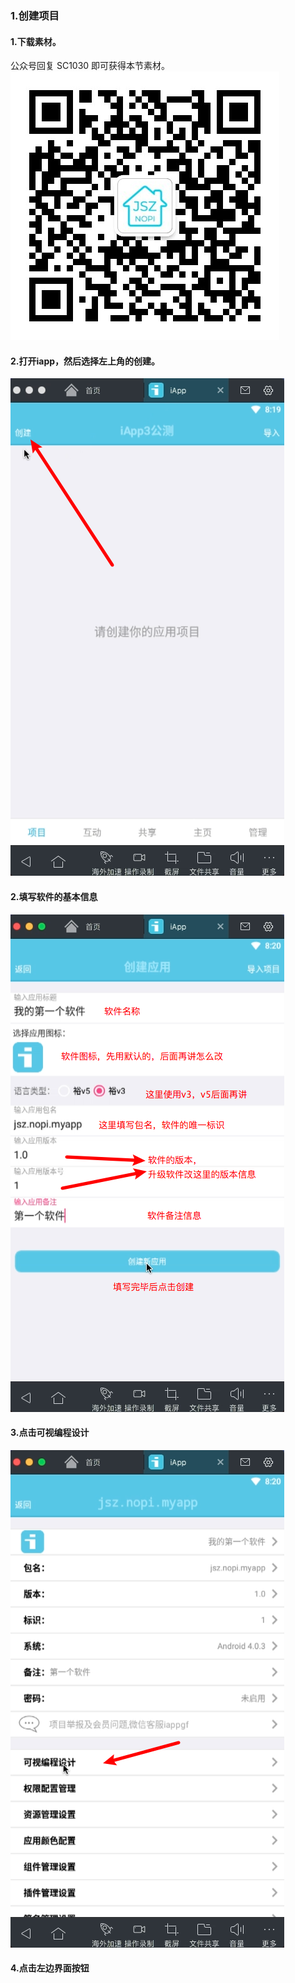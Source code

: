 ### 1.创建项目
#### 1.下载素材。
公众号回复 SC1030
即可获得本节素材。
![title](https://raw.githubusercontent.com/JSZNopi/JSZImage/master/gitnote/2019/10/30/WXCODE-1572446034519.jpeg)
#### 2.打开iapp，然后选择左上角的创建。
![title](https://raw.githubusercontent.com/JSZNopi/JSZImage/master/gitnote/2019/10/30/1-1572445985165.png)

#### 2.填写软件的基本信息
![title](https://raw.githubusercontent.com/JSZNopi/JSZImage/master/gitnote/2019/10/30/2-1572446396643.png)

#### 3.点击可视编程设计
![title](https://raw.githubusercontent.com/JSZNopi/JSZImage/master/gitnote/2019/10/30/3-1572446544134.png)

#### 4.点击左边界面按钮
